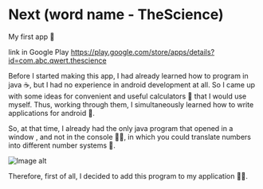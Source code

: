 # Next (word name - TheScience)
My first app 🎉

link in Google Play https://play.google.com/store/apps/details?id=com.abc.qwert.thescience

Before I started making this app, I had already learned how to program in java ☕️, but I had no experience in android development at all. So I came up with some ideas for convenient and useful calculators 🧮 that I would use myself. Thus, working through them, I simultaneously learned how to write applications for android 🧠.

So, at that time, I already had the only java program that opened in a window , and not in the console ✍🏻, in which you could translate numbers into different number systems 🙂. 

![Image alt](https://github.com/vasshil/TheScience/raw/main/screenshots/First_Java_window_app.png)

Therefore, first of all, I decided to add this program to my application 💁‍♂️.
